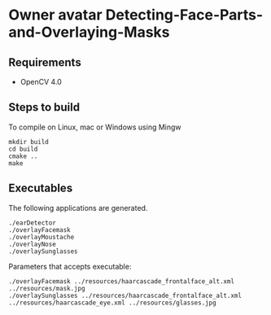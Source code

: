 # Owner avatar Detecting-Face-Parts-and-Overlaying-Masks

## Requirements

- OpenCV 4.0

## Steps to build

To compile on Linux, mac or Windows using Mingw

```
mkdir build
cd build
cmake ..
make
```

## Executables

The following applications are generated.

```
./earDetector  
./overlayFacemask  
./overlayMoustache  
./overlayNose  
./overlaySunglasses
```

Parameters that accepts executable:

```
./overlayFacemask ../resources/haarcascade_frontalface_alt.xml ../resources/mask.jpg 
./overlaySunglasses ../resources/haarcascade_frontalface_alt.xml ../resources/haarcascade_eye.xml ../resources/glasses.jpg
```
